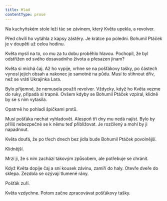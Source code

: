 ```yaml
---
title: Hlad
contentType: prose
---
```


<section>

Na kuchyňském stole leží tác se závinem, který Květa upekla, a revolver.

Před chvílí ho vytáhla z kapsy zástěry. Je krátce po poledni. Bohumil Ptáček je v doupěti už celou hodinu.

Květa myslí na to, co mu za tu dobu proběhlo hlavou. Pochopil, že byl odstřižen od svého dosavadního života a přesazen jinam?

Květa si míchá čaj. Až ho vypije, vrhne se na pošťákovy tašky, po částech vynosí jejich obsah a nakonec je samotné na půdu. Musí to stihnout dřív, než se vrátí Ukrajinka Lara.

Bylo příjemné, že nemusela použít revolver. Vždycky, když ho Květa vezme do ruky, připadá si trapně. Ovšem kdyby se Bohumil Ptáček vzpíral, klidně by se s ním vytasila.

Opatrně ho pohladí špičkami prstů.

Musí pošťáka nechat vyhladovět. Alespoň tři dny mu nedá najíst. Bylo by příliš nebezpečné se k němu teď přibližovat. Je rozčilený a mohl by ji napadnout.

Květa doufá, že po třech dnech bez jídla bude Bohumil Ptáček povolnější.

Klidnější.

Mrzí ji, že s ním zachází takovým způsobem, ale potřebuje se chránit.

Když Květa dopije čaj a sní kousek závinu, zamíří do haly. Otevře dveře do sklepa. Zezdola se ozývají tlumené rány.

Pošťák zuří.

Květa vzdychne. Potom začne zpracovávat pošťákovy tašky.

</section>
